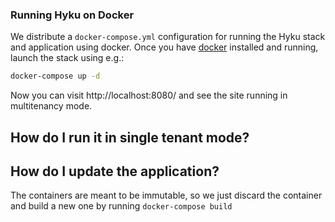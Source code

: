 ### Running Hyku on Docker

We distribute a `docker-compose.yml` configuration for running the Hyku stack and application using docker. Once you have [docker](https://docker.com) installed and running, launch the stack using e.g.:

```bash
docker-compose up -d
```

Now you can visit http://localhost:8080/ and see the site running in multitenancy mode.  


## How do I run it in single tenant mode?

## How do I update the application?
The containers are meant to be immutable, so we just discard the container and build a new one by running `docker-compose build`
